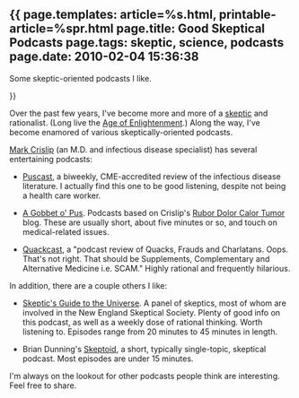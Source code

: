 {{
page.templates: article=%s.html, printable-article=%spr.html
page.title: Good Skeptical Podcasts
page.tags: skeptic, science, podcasts
page.date: 2010-02-04 15:36:38
---
Some skeptic-oriented podcasts I like.





}}

Over the past few years, I've become more and more of a
[skeptic][] and rationalist. (Long live
the
[Age of Enlightenment][].)
Along the way, I've become enamored of various skeptically-oriented
podcasts.

[Mark Crislip][] (an M.D. and infectious
disease specialist) has several entertaining podcasts:

-   [Puscast][], a biweekly,
    CME-accredited review of the infectious disease literature. I
    actually find this one to be good listening, despite not being a
    health care worker.

-   [A Gobbet o' Pus][]. Podcasts
    based on Crislip's
    [Rubor Dolor Calor Tumor][] blog.
    These are usually short, about five minutes or so, and touch on
    medical-related issues.

-   [Quackcast][], a "podcast review of
    Quacks, Frauds and Charlatans. Oops. That's not right. That should
    be Supplements, Complementary and Alternative Medicine i.e. SCAM."
    Highly rational and frequently hilarious.


In addition, there are a couple others I like:

-   [Skeptic's Guide to the Universe][].
    A panel of skeptics, most of whom are involved in the New England
    Skeptical Society. Plenty of good info on this podcast, as well as
    a weekly dose of rational thinking. Worth listening to. Episodes
    range from 20 minutes to 45 minutes in length.

-   Brian Dunning's [Skeptoid][],
    a short, typically single-topic, skeptical podcast. Most episodes
    are under 15 minutes.


I'm always on the lookout for other podcasts people think are
interesting. Feel free to share.




[skeptic]: http://skepdic.com/faq.html
[Age of Enlightenment]: http://en.wikipedia.org/wiki/Age_of_Enlightenment
[Mark Crislip]: http://www.pusware.com/
[Puscast]: http://www.pusware.com/podcasts.html
[A Gobbet o' Pus]: http://www.pusware.com/gobbet.html
[Rubor Dolor Calor Tumor]: http://blogs.medscape.com/rdct
[Quackcast]: http://www.quackcast.com/
[Skeptic's Guide to the Universe]: http://www.theskepticsguide.org/
[Skeptoid]: http://skeptoid.com/subscribe.php

